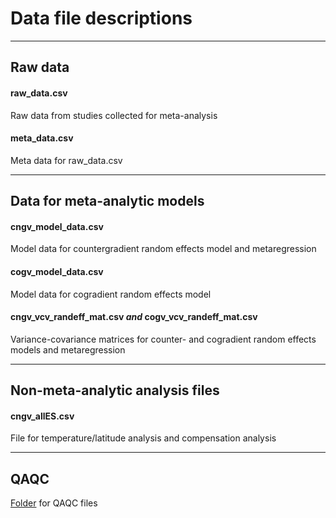 # Data file descriptions

-----
## Raw data

#### raw_data.csv
Raw data from studies collected for meta-analysis

#### meta_data.csv
Meta data for raw_data.csv

-----
## Data for meta-analytic models

#### cngv_model_data.csv
Model data for countergradient random effects model and metaregression

#### cogv_model_data.csv
Model data for cogradient random effects model

#### cngv_vcv_randeff_mat.csv *and* cogv_vcv_randeff_mat.csv
Variance-covariance matrices for counter- and cogradient random effects models and metaregression

-----
## Non-meta-analytic analysis files

#### cngv_allES.csv 
File for temperature/latitude analysis and compensation analysis

-----
## QAQC

[Folder](https://github.com/morgan-sparks/CnGV-CoGV-Meta-Analysis/tree/main/Data/QAQC) for QAQC files 
